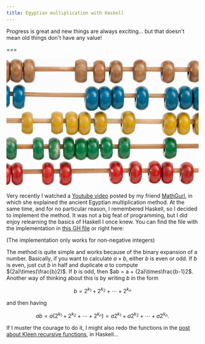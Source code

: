 ```yaml
---
title: Egyptian multiplication with Haskell
---
```


Progress is great and new things are always exciting... but that doesn't mean old things don't have any value!

===

![A picture of an abacus](abacus.jpg "Photo by Crissy Jarvis on Unsplash")

Very recently I watched a [Youtube video](https://www.youtube.com/watch?v=CwT9oZtfRYw) posted by my friend [MathGurl](https://www.youtube.com/channel/UC5RV_s1Jh-jQI4HfexEIb2Q), in which she explained the ancient Egyptian multiplication method. At the same time, and for no particular reason, I remembered Haskell, so I decided to implement the method. It was not a big feat of programming, but I did enjoy relearning the basics of Haskell I once knew. You can find the file with the implementation in [this GH file](https://github.com/RojerGS/projects/blob/master/misc/egyptianMult.hs) or right here:

<script src="https://gist.github.com/RojerGS/6df9bd9c9e0f16e2e6a7a4948f2020e3.js"></script>

(The implementation only works for non-negative integers)

The method is quite simple and works because of the binary expansion of a number. Basically, if you want to calculate $a \times b$, either $b$ is even or odd. If $b$ is even, just cut $b$ in half and duplicate $a$ to compute $(2a)\times(\frac{b}2)$. If $b$ is odd, then $ab = a + (2a)\times\frac{b-1}2$. Another way of thinking about this is by writing $b$ in the form

$$b = 2^{k_1} + 2^{k_2} + \cdots + 2^{k_n}$$

and then having 

$$ab = a(2^{k_1} + 2^{k_2} + \cdots + 2^{k_n}) = a2^{k_1} + a2^{k_2} + \cdots + a2^{k_n}.$$

If I muster the courage to do it, I might also redo the functions in the [post about Kleen recursive functions](../kleene-recursion), in Haskell...